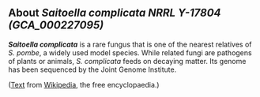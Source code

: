 About *Saitoella complicata NRRL Y-17804 (GCA\_000227095)* 
----------------------------------------------------------



***Saitoella complicata*** is a rare fungus that is one of the nearest
relatives of *S. pombe*, a widely used model species. While related
fungi are pathogens of plants or animals, *S. complicata* feeds on
decaying matter. Its genome has been sequenced by the Joint Genome
Institute.

([Text](http://en.wikipedia.org/wiki/Saitoella_complicata) from
[Wikipedia](http://en.wikipedia.org/), the free encyclopaedia.)
